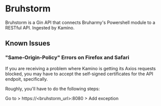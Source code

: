 # Bruhstorm
Bruhstorm is a Gin API that connects Bruharmy's Powershell module to a RESTful API. Ingested by Kamino.

## Known Issues
### "Same-Origin-Policy" Errors on Firefox and Safari
If you are receiving a problem where Kamino is getting its Axios requests blocked, you may have to accept the self-signed certificates for the API endpoit, specifically.

Roughly, you'll have to do the following steps:

Go to > https://<bruhstorm_url>:8080 > Add exception
